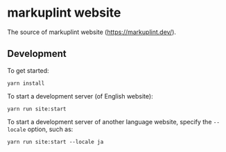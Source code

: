 # markuplint website

The source of markuplint website (<https://markuplint.dev/>).

## Development

To get started:

```shell
yarn install
```

To start a development server (of English website):

```shell
yarn run site:start
```

To start a development server of another language website, specify the `--locale` option, such as:

```shell
yarn run site:start --locale ja
```
